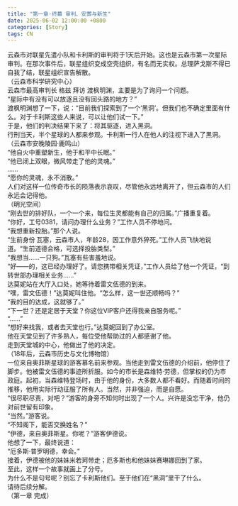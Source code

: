 ```yaml
---
title: "第一章·终幕 审判、安葬与新生"
date: 2025-06-02 12:00:00 +0800
categories: [Story]
tags: CN
---
```

云森市对联星先遣小队和卡利斯的审判将于1天后开始。这也是云森市第一次星际审判。在那次事件后，联星组织变成空壳组织，有名而无实权。总理萨戈斯不得已自我了结，联星组织宣告解散。<br/>
（云森市科学研究中心）<br/>
云森市最高审判长 格兹 拜访 渡枫明渊，主要是为了询问一个问题。<br/>
“星际中有没有可以放逐且没有回头路的地方？”<br/>
渡枫明渊想了一下，说：“目前我们探索到了一个‘黑洞’。但我们也不确定里面有什么。对于卡利斯这些人来说，可以让他们试一下。”<br/>
于是，他们的判决结果下来了：将其驱逐，进入黑洞。<br/>
行刑当天，半个星球的人都来参观。卡利斯一行人在他人的注视下进入了黑洞。<br/>
（云森市安晚陵园·鹿鸣山）<br/>
“他自火中重塑新生，他于和平中长眠。”<br/>
“他已闭上双眼，微风带走了他的灵魂。”<br/>
……<br/>
“愿你的灵魂，永不消散。”<br/>
人们对这样一位传奇市长的陨落表示哀叹，尽管他永远地离开了，但云森市的人们永远会记得他。<br/>
（明光空间）<br/>
“刚去世的排好队，一个一个来，每位生灵都能有自己的归属。”广播重复着。<br/>
“你好，工号0381，请问办理什么业务？”工作人员不停地问。<br/>
“我想重新投胎。”那个人说。<br/>
“生前身份 瓦塞，云森市人，年龄28，因工作意外猝死。”工作人员飞快地说道。“生前道德合格，可选择投胎类型。”<br/>
“我想当……一只狗。”瓦塞有些害羞地说。<br/>
“好——的，这已经办理好了。请您携带相关凭证，”工作人员给了他一个凭证，“到转世部办理相关业务……”<br/>
达莫妮站在大厅入口处，她等待着雷文伍德的到来。<br/>
“嘿，雷文伍德！”达莫妮叫住他。“怎么样，这一世还顺畅吗？”<br/>
“我的目的达成，这就够了。”<br/>
“下一世？还是定居于天堂？你这位VIP客户还得我亲自服务呢。”<br/>
“……”<br/>
“想好来找我，或者去天堂也行。”达莫妮回到了办公室。<br/>
他在天堂见到了许多熟人，每位受他帮助过的人都感谢了他。<br/>
走到天堂城的中心，他做出了他的决定。<br/>
（18年后，云森市历史与文化博物馆）<br/>
一位来自奥菲斯星球的游客慕名前来参观。当他走到雷文伍德的介绍前，他停住了脚步。他被雷文伍德的事迹所折服。如今的市长是森维特·劳德，但掌权的仍为市政庭。起初，当森维特登场时，由于他的身份，大多数人都不看好。而随着时间的推移，他用实际行动征服了所有人。当然，并非强迫，而是自愿。<br/>
“很尽职尽责，对吧？”游客的身旁不知何时出现了一个人。兴许是没忘干净，他仍对前世留有印象。<br/>
“当然。”游客说。<br/>
“不知阁下，能否交换姓名？”<br/>
“伊德，来自奥菲斯星。你呢？”游客伊德说。<br/>
他想了一下，最终说道：<br/>
“厄多斯·普罗明德，幸会。”<br/>
接着，伊德被他的妹妹米若珂带走；厄多斯也和他妹妹赛琳娜回到了家。<br/>
至此，这样一个故事就画上了分号。<br/>
为什么不是句号呢？别忘了卡利斯他们。至于他们在“黑洞”里干了什么。<br/>
请待后续分解。<br/>
（第一章 完成）<br/>
